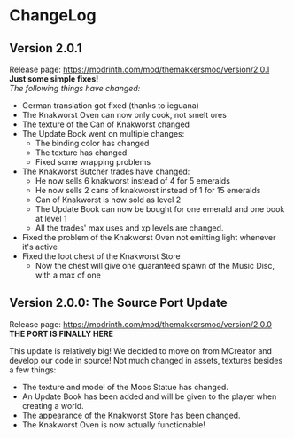 # ChangeLog
## Version 2.0.1
Release page: https://modrinth.com/mod/themakkersmod/version/2.0.1
<br/>**Just some simple fixes!**<br/>
*The following things have changed:*
- German translation got fixed (thanks to ieguana)
- The Knakworst Oven can now only cook, not smelt ores
- The texture of the Can of Knakworst changed
- The Update Book went on multiple changes:
  - The binding color has changed
  - The texture has changed
  - Fixed some wrapping problems
- The Knakworst Butcher trades have changed:
  - He now sells 6 knakworst instead of 4 for 5 emeralds
  - He now sells 2 cans of knakworst instead of 1 for 15 emeralds
  - Can of Knakworst is now sold as level 2
  - The Update Book can now be bought for one emerald and one book at level 1
  - All the trades' max uses and xp levels are changed.
- Fixed the problem of the Knakworst Oven not emitting light whenever it's active
- Fixed the loot chest of the Knakworst Store
  - Now the chest will give one guaranteed spawn of the Music Disc, with a max of one
## Version 2.0.0: The Source Port Update
Release page: https://modrinth.com/mod/themakkersmod/version/2.0.0
<br/>**THE PORT IS FINALLY HERE**

This update is relatively big! We decided to move on from MCreator and develop our code in source! Not much changed in assets, textures besides a few things:
* The texture and model of the Moos Statue has changed.
* An Update Book has been added and will be given to the player when creating a world.
* The appearance of the Knakworst Store has been changed.
* The Knakworst Oven is now actually functionable!
